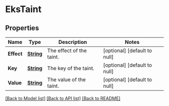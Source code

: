 # EksTaint
## Properties

Name | Type | Description | Notes
------------ | ------------- | ------------- | -------------
**Effect** | [**String**](string.md) | The effect of the taint. | [optional] [default to null]
**Key** | [**String**](string.md) | The key of the taint. | [optional] [default to null]
**Value** | [**String**](string.md) | The value of the taint. | [optional] [default to null]

[[Back to Model list]](../README.md#documentation-for-models) [[Back to API list]](../README.md#documentation-for-api-endpoints) [[Back to README]](../README.md)


